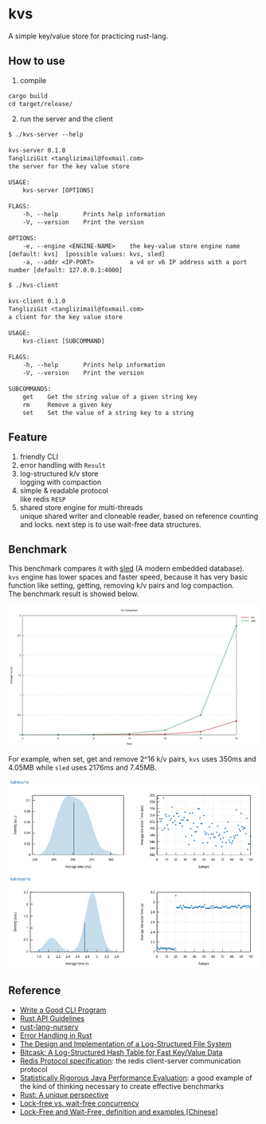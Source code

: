 # kvs
A simple key/value store for practicing rust-lang.

## How to use

1. compile
```
cargo build
cd target/release/
```

2. run the server and the client

```
$ ./kvs-server --help

kvs-server 0.1.0
TangliziGit <tanglizimail@foxmail.com>
the server for the key value store

USAGE:
    kvs-server [OPTIONS]

FLAGS:
    -h, --help       Prints help information
    -V, --version    Print the version

OPTIONS:
    -e, --engine <ENGINE-NAME>    the key-value store engine name [default: kvs]  [possible values: kvs, sled]
    -a, --addr <IP-PORT>          a v4 or v6 IP address with a port number [default: 127.0.0.1:4000]
```

```
$ ./kvs-client

kvs-client 0.1.0
TangliziGit <tanglizimail@foxmail.com>
a client for the key value store

USAGE:
    kvs-client [SUBCOMMAND]

FLAGS:
    -h, --help       Prints help information
    -V, --version    Print the version

SUBCOMMANDS:
    get    Get the string value of a given string key
    rm     Remove a given key
    set    Set the value of a string key to a string
```

## Feature

1. friendly CLI 
2. error handling with `Result`
3. log-structured k/v store  
    logging with compaction
4. simple & readable protocol  
    like redis `RESP`
5. shared store engine for multi-threads  
    unique shared writer and cloneable reader, based on reference counting and locks.
    next step is to use wait-free data structures.

## Benchmark

This benchmark compares it with [sled](https://github.com/spacejam/sled) (A modern embedded database).  
`kvs` engine has lower spaces and faster speed, because it has very basic function like setting, getting, removing k/v pairs and log compaction.  
The benchmark result is showed below.  

![full_operation_benchmark](https://raw.githubusercontent.com/TangliziGit/kvs/master/doc/full_operation_benchmark.svg)
 
For example, when set, get and remove 2^16 k/v pairs, `kvs` uses 350ms and 4.05MB while `sled` uses 2176ms and 7.45MB.

![full_density_avg](https://raw.githubusercontent.com/TangliziGit/kvs/master/doc/full_density_avg.png)

## Reference

- [Write a Good CLI Program](https://qiita.com/tigercosmos/items/678f39b1209e60843cc3)
- [Rust API Guidelines](https://rust-lang.github.io/api-guidelines/)
- [rust-lang-nursery](https://github.com/rust-lang-nursery)
- [Error Handling in Rust](https://blog.burntsushi.net/rust-error-handling/)
- [The Design and Implementation of a Log-Structured File System](https://people.eecs.berkeley.edu/~brewer/cs262/LFS.pdf)
- [Bitcask: A Log-Structured Hash Table for Fast Key/Value Data](https://github.com/basho/bitcask/blob/develop/doc/bitcask-intro.pdf)
- [Redis Protocol specification](https://redis.io/topics/protocol): the redis client-server communication protocol
- [Statistically Rigorous Java Performance Evaluation](https://dri.es/files/oopsla07-georges.pdf): a good example of the kind of thinking necessary to create effective benchmarks
- [Rust: A unique perspective](https://limpet.net/mbrubeck/2019/02/07/rust-a-unique-perspective.html)
- [Lock-free vs. wait-free concurrency](https://rethinkdb.com/blog/lock-free-vs-wait-free-concurrency/)
- [Lock-Free and Wait-Free, definition and examples ](http://concurrencyfreaks.blogspot.com/2013/05/lock-free-and-wait-free-definition-and.html) [[Chinese](http://ifeve.com/lock-free-and-wait-free/)]